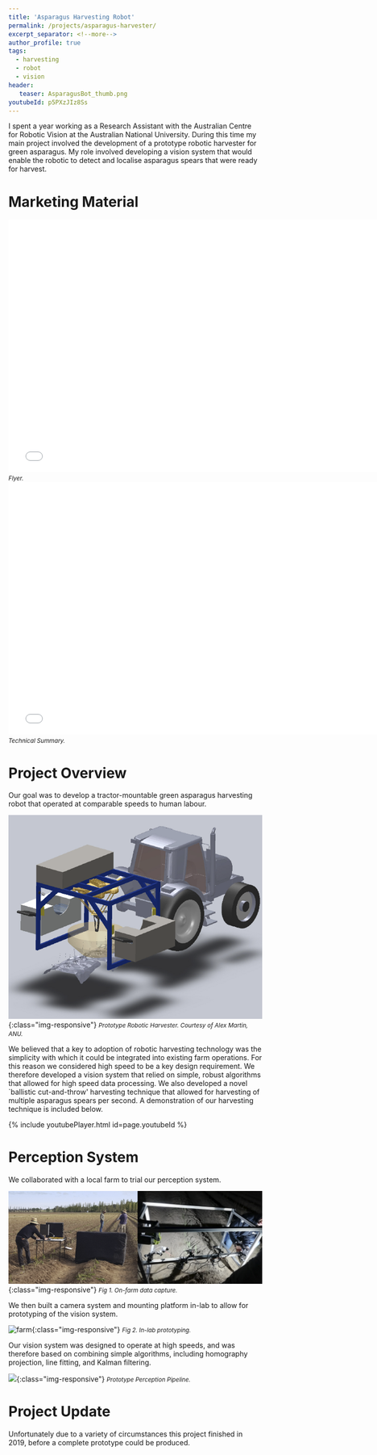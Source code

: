 ```yaml
---
title: 'Asparagus Harvesting Robot'
permalink: /projects/asparagus-harvester/
excerpt_separator: <!--more-->
author_profile: true
tags:
  - harvesting
  - robot
  - vision
header:
   teaser: AsparagusBot_thumb.png
youtubeId: p5PXzJIz8Ss
---
```


I spent a year working as a Research Assistant with the Australian Centre for Robotic Vision at the Australian National University.
During this time my main project involved the development of a prototype robotic harvester for green asparagus.
My role involved developing a vision system that would enable the robotic to detect and localise asparagus spears that were ready for harvest.

<!--more-->

# Marketing Material

<iframe src="/files/Flyer_RoboticHarvesting.pdf" width="150%" height="500" frameborder="no" border="0" marginwidth="0" marginheight="0"></iframe>
<small><i>Flyer.</i></small>

<iframe src="/files/TechSummary_RoboticHarvesting.pdf" width="150%" height="500" frameborder="no" border="0" marginwidth="0" marginheight="0"></iframe>
<small><i>Technical Summary.</i></small>


# Project Overview
Our goal was to develop a tractor-mountable green asparagus harvesting robot that operated at comparable speeds to human labour.

![](/images/AsparagusBot.png){:class="img-responsive"}
<small><i>Prototype Robotic Harvester. Courtesy of Alex Martin, ANU.</i></small>

We believed that a key to adoption of robotic harvesting technology was the simplicity with which it could be integrated into existing farm operations.
For this reason we considered high speed to be a key design requirement.
We therefore developed a vision system that relied on simple, robust algorithms that allowed for high speed data processing.
We also developed a novel `ballistic cut-and-throw' harvesting technique that allowed for harvesting of multiple asparagus spears per second. 
A demonstration of our harvesting technique is included below.

{% include youtubePlayer.html id=page.youtubeId %}


# Perception System

We collaborated with a local farm to trial our perception system.

![farm](/images/farm.png){:class="img-responsive"} 
<small><i>Fig 1. On-farm data capture.</i></small>

We then built a camera system and mounting platform in-lab to allow for prototyping of the vision system.

![farm](/images/inlab.jpg){:class="img-responsive"} 
<small><i>Fig 2. In-lab prototyping.</i></small>

Our vision system was designed to operate at high speeds, and was therefore based on combining simple algorithms, including homography projection, line fitting, and Kalman filtering. 

![](/images/initialPipeline.svg){:class="img-responsive"}
<small><i>Prototype Perception Pipeline.</i></small>

# Project Update
Unfortunately due to a variety of circumstances this project finished in 2019, before a complete prototype could be produced.
